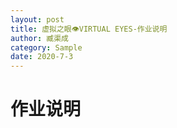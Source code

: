 ```yaml
---
layout: post
title: 虚拟之眼👁VIRTUAL EYES-作业说明
author: 臧渠成
category: Sample
date: 2020-7-3
---
```


# 作业说明



